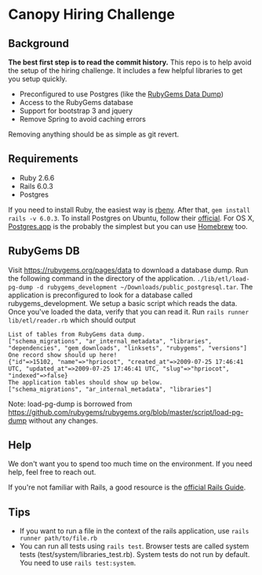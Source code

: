# Canopy Hiring Challenge
## Background
**The best first step is to read the commit history.** This repo is to help avoid the setup
of the hiring challenge. It includes a few helpful libraries to get you setup quickly.

* Preconfigured to use Postgres (like the [RubyGems Data Dump](https://rubygems.org/pages/data))
* Access to the RubyGems database
* Support for bootstrap 3 and jquery
* Remove Spring to avoid caching errors

Removing anything should be as simple as git revert.

## Requirements
* Ruby 2.6.6
* Rails 6.0.3
* Postgres

If you need to install Ruby, the easiest way is [rbenv](https://github.com/rbenv/rbenv#installation). After that, `gem install rails -v 6.0.3`. To install Postgres on Ubuntu, follow their [official](https://www.postgresql.org/download/linux/ubuntu/). For OS X, [Postgres.app](https://postgresapp.com/) is the probably the simplest but you can use [Homebrew](https://www.robinwieruch.de/postgres-sql-macos-setup) too.

## RubyGems DB
Visit https://rubygems.org/pages/data to download a database dump. Run the following command
in the directory of the application.
`./lib/etl/load-pg-dump -d rubygems_development ~/Downloads/public_postgresql.tar`. The application
is preconfigured to look for a database called rubygems_development. We setup a basic script which
reads the data. Once you've loaded the data, verify that you can read it.
Run `rails runner lib/etl/reader.rb` which should output
```
List of tables from RubyGems data dump.
["schema_migrations", "ar_internal_metadata", "libraries", "dependencies", "gem_downloads", "linksets", "rubygems", "versions"]
One record show should up here!
{"id"=>15102, "name"=>"hpriocot", "created_at"=>2009-07-25 17:46:41 UTC, "updated_at"=>2009-07-25 17:46:41 UTC, "slug"=>"hpriocot", "indexed"=>false}
The application tables should show up below.
["schema_migrations", "ar_internal_metadata", "libraries"]
```

Note: load-pg-dump is borrowed from https://github.com/rubygems/rubygems.org/blob/master/script/load-pg-dump
without any changes.

## Help
We don't want you to spend too much time on the environment. If you need help, feel free to reach out.

If you're not familiar with Rails, a good resource is the [official Rails Guide](https://guides.rubyonrails.org/).

## Tips
* If you want to run a file in the context of the rails application, use `rails runner path/to/file.rb`
* You can run all tests using `rails test`. Browser tests are called system tests (test/system/libraries_test.rb).
System tests do not run by default. You need to use `rails test:system`.
